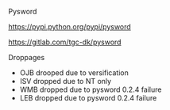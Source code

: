 Pysword

https://pypi.python.org/pypi/pysword

https://gitlab.com/tgc-dk/pysword



Droppages

* OJB drooped due to versification
* ISV dropped due to NT only
* WMB dropped due to pysword 0.2.4 failure
* LEB dropped due to pysword 0.2.4 failure
